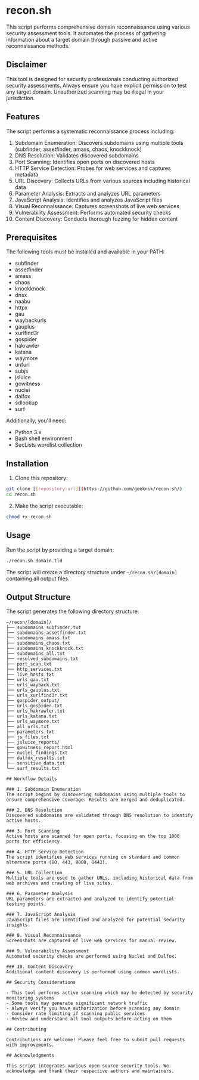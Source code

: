 # recon.sh
This script performs comprehensive domain reconnaissance using various security assessment tools. It automates the process of gathering information about a target domain through passive and active reconnaissance methods.

## Disclaimer

This tool is designed for security professionals conducting authorized security assessments. Always ensure you have explicit permission to test any target domain. Unauthorized scanning may be illegal in your jurisdiction.

## Features

The script performs a systematic reconnaissance process including:

1. Subdomain Enumeration: Discovers subdomains using multiple tools (subfinder, assetfinder, amass, chaos, knockknock)
2. DNS Resolution: Validates discovered subdomains
3. Port Scanning: Identifies open ports on discovered hosts
4. HTTP Service Detection: Probes for web services and captures metadata
5. URL Discovery: Collects URLs from various sources including historical data
6. Parameter Analysis: Extracts and analyzes URL parameters
7. JavaScript Analysis: Identifies and analyzes JavaScript files
8. Visual Reconnaissance: Captures screenshots of live web services
9. Vulnerability Assessment: Performs automated security checks
10. Content Discovery: Conducts thorough fuzzing for hidden content

## Prerequisites

The following tools must be installed and available in your PATH:

- subfinder
- assetfinder
- amass
- chaos
- knockknock
- dnsx
- naabu
- httpx
- gau
- waybackurls
- gauplus
- xurlfind3r
- gospider
- hakrawler
- katana
- waymore
- unfurl
- subjs
- jsluice
- gowitness
- nuclei
- dalfox
- sdlookup
- surf

Additionally, you'll need:
- Python 3.x
- Bash shell environment
- SecLists wordlist collection

## Installation

1. Clone this repository:
```bash
git clone [[repository-url]](https://github.com/geeknik/recon.sh/)
cd recon.sh
```

2. Make the script executable:
```bash
chmod +x recon.sh
```

## Usage

Run the script by providing a target domain:

```bash
./recon.sh domain.tld
```

The script will create a directory structure under `~/recon.sh/[domain]` containing all output files.

## Output Structure

The script generates the following directory structure:

```
~/recon/[domain]/
├── subdomains_subfinder.txt
├── subdomains_assetfinder.txt
├── subdomains_amass.txt
├── subdomains_chaos.txt
├── subdomains_knockknock.txt
├── subdomains_all.txt
├── resolved_subdomains.txt
├── port_scan.txt
├── http_services.txt
├── live_hosts.txt
├── urls_gau.txt
├── urls_wayback.txt
├── urls_gauplus.txt
├── urls_xurlfind3r.txt
├── gospider_output/
├── urls_gospider.txt
├── urls_hakrawler.txt
├── urls_katana.txt
├── urls_waymore.txt
├── all_urls.txt
├── parameters.txt
├── js_files.txt
├── jsluice_reports/
├── gowitness_report.html
├── nuclei_findings.txt
├── dalfox_results.txt
├── sensitive_data.txt
└── surf_results.txt

## Workflow Details

### 1. Subdomain Enumeration
The script begins by discovering subdomains using multiple tools to ensure comprehensive coverage. Results are merged and deduplicated.

### 2. DNS Resolution
Discovered subdomains are validated through DNS resolution to identify active hosts.

### 3. Port Scanning
Active hosts are scanned for open ports, focusing on the top 1000 ports for efficiency.

### 4. HTTP Service Detection
The script identifies web services running on standard and common alternate ports (80, 443, 8080, 8443).

### 5. URL Collection
Multiple tools are used to gather URLs, including historical data from web archives and crawling of live sites.

### 6. Parameter Analysis
URL parameters are extracted and analyzed to identify potential testing points.

### 7. JavaScript Analysis
JavaScript files are identified and analyzed for potential security insights.

### 8. Visual Reconnaissance
Screenshots are captured of live web services for manual review.

### 9. Vulnerability Assessment
Automated security checks are performed using Nuclei and Dalfox.

### 10. Content Discovery
Additional content discovery is performed using common wordlists.

## Security Considerations

- This tool performs active scanning which may be detected by security monitoring systems
- Some tools may generate significant network traffic
- Always verify you have authorization before scanning any domain
- Consider rate limiting if scanning public services
- Review and understand all tool outputs before acting on them

## Contributing

Contributions are welcome! Please feel free to submit pull requests with improvements.

## Acknowledgments

This script integrates various open-source security tools. We acknowledge and thank their respective authors and maintainers.
